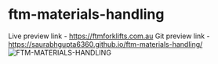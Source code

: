 # ftm-materials-handling
Live preview link - https://ftmforklifts.com.au
Git preview link - https://saurabhgupta6360.github.io/ftm-materials-handling/
![FTM-MATERIALS-HANDLING](https://github.com/saurabhgupta6360/ftm-materials-handling/assets/137704371/40e05230-8840-497f-8713-801cc64a83b7)

